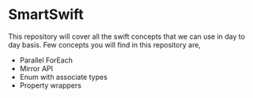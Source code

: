 # SmartSwift
This repository will cover all the swift concepts that we can use in day to day basis.
Few concepts you will find in this repository are,

* Parallel ForEach
* Mirror API
* Enum with associate types
* Property wrappers
<!-- * HOTF - Map --->
<!-- * HOTF - FlatMap ->
<!-- * HOTF - Drop ->
<!-- * HOTF - DropLast ->
<!-- * HOTF - DropFirst ->
<!-- * HOTF - Reduce ->
<!-- * HOTF - Defer ->
<!-- * HOTF - CaseIterable ->
<!-- * HOTF - Dump ->
<!-- * HOTF - Property Weak and unowned ->
<!-- * @Escaping and @non Escaping closures ->
<!-- * Will set and did set ->
<!-- * Rethrows ->
<!-- * Dynamic member lookup ->
<!-- * Call as Function ->
<!-- * Static String ->
<!-- * Zip ->
<!-- * Result ->
<!-- * Discardable ->
<!-- * Multiple line string ->
<!-- * Private set ->
<!-- * Enumerated ->
